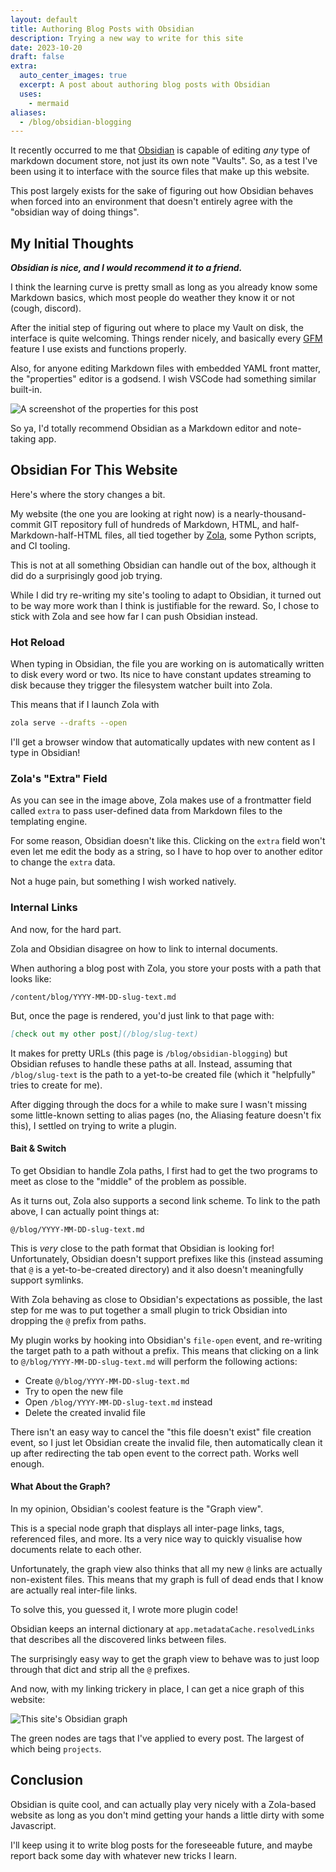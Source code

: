 ```yaml
---
layout: default
title: Authoring Blog Posts with Obsidian
description: Trying a new way to write for this site
date: 2023-10-20
draft: false
extra:
  auto_center_images: true
  excerpt: A post about authoring blog posts with Obsidian
  uses:
    - mermaid
aliases:
  - /blog/obsidian-blogging
---
```

It recently occurred to me that [Obsidian](https://obsidian.md) is capable of editing *any* type of markdown document store, not just its own note "Vaults". So, as a test I've been using it to interface with the source files that make up this website.

This post largely exists for the sake of figuring out how Obsidian behaves when forced into an environment that doesn't entirely agree with the "obsidian way of doing things". 

## My Initial Thoughts

***Obsidian is nice, and I would recommend it to a friend.***

I think the learning curve is pretty small as long as you already know some Markdown basics, which most people do weather they know it or not (cough, discord). 

After the initial step of figuring out where to place my Vault on disk, the interface is quite welcoming. Things render nicely, and basically every [GFM](https://github.github.com/gfm/) feature I use exists and functions properly.

Also, for anyone editing Markdown files with embedded YAML front matter, the "properties" editor is a godsend. I wish VSCode had something similar built-in.

![A screenshot of the properties for this post](/images/posts/obsidian-blogging/Pasted%20image%2020231021155654.png)

So ya, I'd totally recommend Obsidian as a Markdown editor and note-taking app.

## Obsidian For This Website

Here's where the story changes a bit.

My website (the one you are looking at right now) is a nearly-thousand-commit GIT repository full of hundreds of Markdown, HTML, and half-Markdown-half-HTML files, all tied together by [Zola](https://www.getzola.org/), some Python scripts, and CI tooling.

This is not at all something Obsidian can handle out of the box, although it did do a surprisingly good job trying.

While I did try re-writing my site's tooling to adapt to Obsidian, it turned out to be way more work than I think is justifiable for the reward. So, I chose to stick with Zola and see how far I can push Obsidian instead.

### Hot Reload

When typing in Obsidian, the file you are working on is automatically written to disk every word or two. Its nice to have constant updates streaming to disk because they trigger the filesystem watcher built into Zola.

This means that if I launch Zola with
```sh
zola serve --drafts --open
```
I'll get a browser window that automatically updates with new content as I type in Obsidian!

### Zola's "Extra" Field

As you can see in the image above, Zola makes use of a frontmatter field called `extra` to pass user-defined data from Markdown files to the templating engine.

For some reason, Obsidian doesn't like this. Clicking on the `extra` field won't even let me edit the body as a string, so I have to hop over to another editor to change the `extra` data. 

Not a huge pain, but something I wish worked natively.
### Internal Links

And now, for the hard part.

Zola and Obsidian disagree on how to link to internal documents.

When authoring a blog post with Zola, you store your posts with a path that looks like:
```
/content/blog/YYYY-MM-DD-slug-text.md
```
But, once the page is rendered, you'd just link to that page with:
```markdown
[check out my other post](/blog/slug-text)
```
It makes for pretty URLs (this page is `/blog/obsidian-blogging`) but Obsidian refuses to handle these paths at all. Instead, assuming that `/blog/slug-text` is the path to a yet-to-be created file (which it "helpfully" tries to create for me).

After digging through the docs for a while to make sure I wasn't missing some little-known setting to alias pages (no, the Aliasing feature doesn't fix this), I settled on trying to write a plugin.

#### Bait & Switch

To get Obsidian to handle Zola paths, I first had to get the two programs to meet as close to the "middle" of the problem as possible.

As it turns out, Zola also supports a second link scheme. To link to the path above, I can actually point things at:
```
@/blog/YYYY-MM-DD-slug-text.md
```

This is *very* close to the path format that Obsidian is looking for! Unfortunately, Obsidian doesn't support prefixes like this (instead assuming that `@` is a yet-to-be-created directory) and it also doesn't meaningfully support symlinks.

With Zola behaving as close to Obsidian's expectations as possible, the last step for me was to put together a small plugin to trick Obsidian into dropping the `@` prefix from paths.

My plugin works by hooking into Obsidian's `file-open` event, and re-writing the target path to a path without a prefix. This means that clicking on a link to `@/blog/YYYY-MM-DD-slug-text.md` will perform the following actions:

- Create `@/blog/YYYY-MM-DD-slug-text.md`
- Try to open the new file
- Open `/blog/YYYY-MM-DD-slug-text.md` instead
- Delete the created invalid file

There isn't an easy way to cancel the "this file doesn't exist" file creation event, so I just let Obsidian create the invalid file, then automatically clean it up after redirecting the tab open event to the correct path. Works well enough.

#### What About the Graph?

In my opinion, Obsidian's coolest feature is the "Graph view".

This is a special node graph that displays all inter-page links, tags, referenced files, and more. Its a very nice way to quickly visualise how documents relate to each other.

Unfortunately, the graph view also thinks that all my new `@` links are actually non-existent files. This means that my graph is full of dead ends that I know are actually real inter-file links.

To solve this, you guessed it, I wrote more plugin code!

Obsidian keeps an internal dictionary at `app.metadataCache.resolvedLinks` that describes all the discovered links between files.

The surprisingly easy way to get the graph view to behave was to just loop through that dict and strip all the `@` prefixes.

And now, with my linking trickery in place, I can get a nice graph of this website:

![This site's Obsidian graph](/images/posts/obsidian-blogging/Pasted%20image.png)

The green nodes are tags that I've applied to every post. The largest of which being `projects`.

## Conclusion

Obsidian is quite cool, and can actually play very nicely with a Zola-based website as long as you don't mind getting your hands a little dirty with some Javascript.

I'll keep using it to write blog posts for the foreseeable future, and maybe report back some day with whatever new tricks I learn.